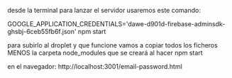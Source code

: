 desde la terminal para lanzar el servidor usaremos este comando:

GOOGLE_APPLICATION_CREDENTIALS='dawe-d901d-firebase-adminsdk-ghsbj-6ceb55fb6f.json' npm start

para subirlo al droplet y que funcione vamos a copiar todos los ficheros MENOS la carpeta node_modules que se creará al hacer npm start

en el navegador: http://localhost:3001/email-password.html

